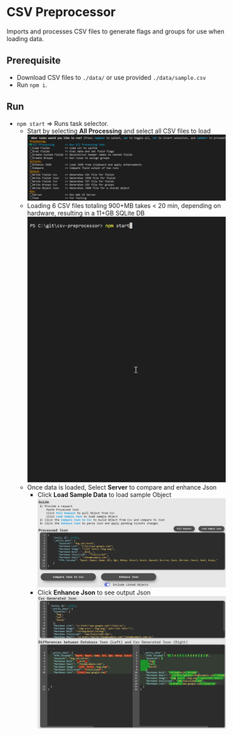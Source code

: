 # CSV Preprocessor
Imports and processes CSV files to generate flags and groups for use when loading data.

## Prerequisite
- Download CSV files to `./data/` or use provided `./data/sample.csv`
- Run `npm i`.

## Run
- `npm start` => Runs task selector.
    - Start by selecting __All Processing__ and select all CSV files to load
        ![All Processing](public/img/all.png)
    - Loading 6 CSV files totaling 900+MB takes < 20 min, depending on hardware, resulting in a 11+GB SQLite DB
        ![All Processing](public/img/all_processing.gif)
    - Once data is loaded, Select __Server__ to compare and enhance Json
        - Click __Load Sample Data__ to load sample Object
        ![All Processing](public/img/server.png)
        - Click __Enhance Json__ to see output Json
        ![All Processing](public/img/output.png)